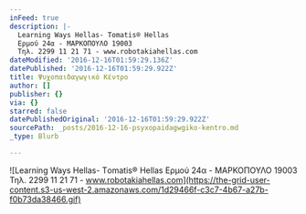 ```yaml
---
inFeed: true
description: |-
  Learning Ways Hellas- Τomatis® Hellas 
  Ερμού 24α - ΜΑΡΚΟΠΟΥΛΟ 19003 
  Τηλ. 2299 11 21 71 - www.robotakiahellas.com
dateModified: '2016-12-16T01:59:29.136Z'
datePublished: '2016-12-16T01:59:29.922Z'
title: Ψυχοπαιδαγωγικό Κέντρο
author: []
publisher: {}
via: {}
starred: false
datePublishedOriginal: '2016-12-16T01:59:29.922Z'
sourcePath: _posts/2016-12-16-psyxopaidagwgiko-kentro.md
_type: Blurb

---
```

![Learning Ways Hellas- Τomatis® Hellas 
Ερμού 24α - ΜΑΡΚΟΠΟΥΛΟ 19003 
Τηλ. 2299 11 21 71 - www.robotakiahellas.com](https://the-grid-user-content.s3-us-west-2.amazonaws.com/1d29466f-c3c7-4b67-a27b-f0b73da38466.gif)